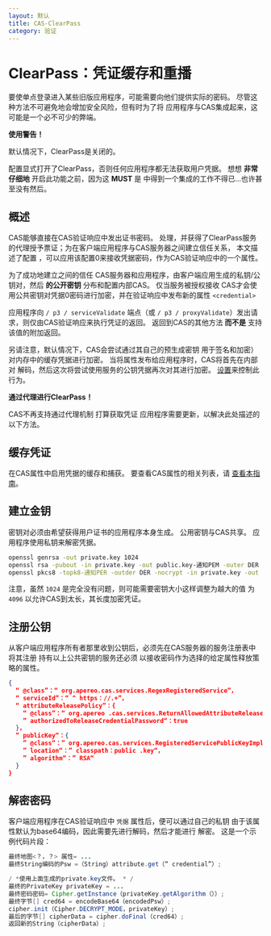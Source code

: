 ```yaml
---
layout: 默认
title: CAS-ClearPass
category: 验证
---
```


# ClearPass：凭证缓存和重播

要使单点登录进入某些旧版应用程序，可能需要向他们提供实际的密码。 尽管这种方法不可避免地会增加安全风险，但有时为了将 应用程序与CAS集成起来，这可能是一个必不可少的弊端。

<div class="alert alert-warning"><strong>使用警告！</strong><p>默认情况下，ClearPass是关闭的。

配置显式打开了ClearPass，否则任何应用程序都无法获取用户凭据。 想想 <strong>非常仔细地</strong> 开启此功能之前，因为这 <strong>MUST</strong> 是
中得到一个集成的工作不得已...也许甚至没有然后。</p></div>

## 概述

CAS能够直接在CAS验证响应中发出证书密码。 处理，并获得了ClearPass服务的代理授予票证；为在客户端应用程序与CAS服务器之间建立信任关系， 本文描述了配置 ，可以应用该配置0来接收凭据密码，作为CAS验证响应中的一个属性。

为了成功地建立之间的信任 CAS服务器和应用程序，由客户端应用生成的私钥/公钥对，然后 **的公开密钥** 分布和配置内部CAS。 仅当服务被授权接收 CAS才会使用公共密钥对凭据0密码进行加密，并在验证响应中发布新的属性 `<credential>`

应用程序向 `/ p3 / serviceValidate` 端点（或 `/ p3 / proxyValidate`）发出请求，则仅由CAS验证响应来执行凭证的返回。 返回到CAS的其他方法 **而不是** 支持该值的附加返回。

另请注意，默认情况下，CAS会尝试通过其自己的预生成密钥 用于签名和加密）对内存中的缓存凭据进行加密。 当将属性发布给应用程序时，CAS将首先在内部对 解码，然后这次将尝试使用服务的公钥凭据再次对其进行加密。 [设置](../configuration/Configuration-Properties.html#clearpass)来控制此行为。

<div class="alert alert-info"><strong>通过代理进行ClearPass！</strong><p>CAS不再支持通过代理机制
 打算获取凭证
应用程序需要更新，以解决此处描述的以下方法。</p></div>

## 缓存凭证

在CAS属性中启用凭据的缓存和捕获。 要查看CAS属性的相关列表，请 [查看本指南](../configuration/Configuration-Properties.html#clearpass)。

## 建立金钥

密钥对必须由希望获得用户证书的应用程序本身生成。 公用密钥与CAS共享。 应用程序使用私钥来解密凭据。

```bash
openssl genrsa -out private.key 1024
openssl rsa -pubout -in private.key -out public.key-通知PEM -outer DER
openssl pkcs8 -topk8-通知PER -outder DER -nocrypt -in private.key -out private .p8
```

注意，虽然 `1024` 是完全没有问题，则可能需要密钥大小这样调整为越大的值 为 `4096` 以允许CAS到太长，其长度加密凭证。

## 注册公钥

从客户端应用程序所有者那里收到公钥后，必须先在CAS服务器的服务注册表中将其注册 持有以上公共密钥的服务还必须 以接收密码作为选择的给定属性释放策略的属性。

```json
{
  “ @class”：“ org.apereo.cas.services.RegexRegisteredService”，
  “ serviceId”：“ ^ https：//.+”，
  “ attributeReleasePolicy”：{
    “ @class”：“ org.apereo .cas.services.ReturnAllowedAttributeReleasePolicy“，
    ” authorizedToReleaseCredentialPassword“：true
  }，
  ” publicKey“：{
    ” @class“：” org.apereo.cas.services.RegisteredServicePublicKeyImpl“，
    ” location“：” classpath：public .key“，
    ” algorithm“：” RSA“
  }
}
```

## 解密密码

客户端应用程序在CAS验证响应中 `凭据` 属性后，便可以通过自己的私钥 由于该属性默认为base64编码，因此需要先进行解码，然后才能进行 解密。 这是一个示例代码片段：

```java
最终地图<？，？> 属性= ...
最终String编码的Psw =（String）attribute.get（“ credential”）;

/ *使用上面生成的private.key文件。 * /
最终的PrivateKey privateKey = ...
最终密码密码= Cipher.getInstance（privateKey.getAlgorithm（））;
最终字节[] cred64 = encodeBase64（encodedPsw）;
cipher.init（Cipher.DECRYPT_MODE，privateKey）;
最后的字节[] cipherData = cipher.doFinal（cred64）;
返回新的String（cipherData）;
```
